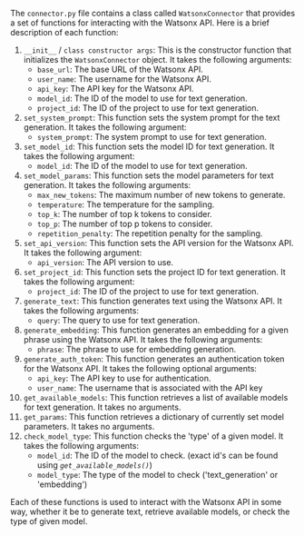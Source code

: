   The `connector.py` file contains a class called `WatsonxConnector` that provides a set of functions for interacting with the Watsonx API. Here is a brief description of each function:

1. `__init__` / `class constructor args`: This is the constructor function that initializes the `WatsonxConnector` object. It takes the following arguments:
	* `base_url`: The base URL of the Watsonx API.
	* `user_name`: The username for the Watsonx API.
	* `api_key`: The API key for the Watsonx API.
	* `model_id`: The ID of the model to use for text generation.
	* `project_id`: The ID of the project to use for text generation.
2. `set_system_prompt`: This function sets the system prompt for the text generation. It takes the following argument:
	* `system_prompt`: The system prompt to use for text generation.
3. `set_model_id`: This function sets the model ID for text generation. It takes the following argument:
	* `model_id`: The ID of the model to use for text generation.
4. `set_model_params`: This function sets the model parameters for text generation. It takes the following arguments:
	* `max_new_tokens`: The maximum number of new tokens to generate.
	* `temperature`: The temperature for the sampling.
	* `top_k`: The number of top k tokens to consider.
	* `top_p`: The number of top p tokens to consider.
	* `repetition_penalty`: The repetition penalty for the sampling.
5. `set_api_version`: This function sets the API version for the Watsonx API. It takes the following argument:
	* `api_version`: The API version to use.
6. `set_project_id`: This function sets the project ID for text generation. It takes the following argument:
	* `project_id`: The ID of the project to use for text generation.
7. `generate_text`: This function generates text using the Watsonx API. It takes the following arguments:
	* `query`: The query to use for text generation.
8. `generate_embedding`: This function generates an embedding for a given phrase using the Watsonx API. It takes the following arguments:
	* `phrase`: The phrase to use for embedding generation.
9. `generate_auth_token`: This function generates an authentication token for the Watsonx API. It takes the following optional arguments:
	* `api_key`: The API key to use for authentication.
    * `user_name`: The username that is associated with the API key
10. `get_available_models`: This function retrieves a list of available models for text generation. It takes no arguments.
11. `get_params`: This function retrieves a dictionary of currently set model parameters. It takes no arguments.
12. `check_model_type`: This function checks the 'type' of a given model. It takes the following arguments:
	* `model_id`: The ID of the model to check. (exact id's can be found using _`get_available_models()`_)
	* `model_type`: The type of the model to check ('text_generation' or 'embedding')

Each of these functions is used to interact with the Watsonx API in some way, whether it be to generate text, retrieve available models, or check the type of given model.